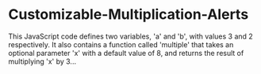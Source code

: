 # Customizable-Multiplication-Alerts
This JavaScript code defines two variables, 'a' and 'b', with values 3 and 2 respectively. It also contains a function called 'multiple' that takes an optional parameter 'x' with a default value of 8, and returns the result of multiplying 'x' by 3...
